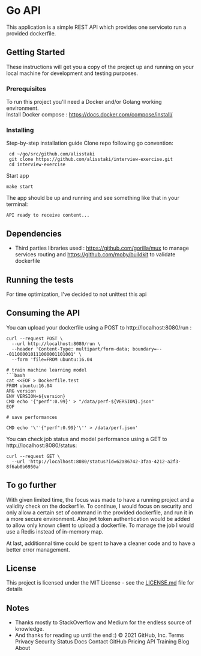 # Go API

This application is a simple REST API which provides one serviceto run a provided dockerfile.

## Getting Started

These instructions will get you a copy of the project up and running on your local machine for development and testing purposes.

### Prerequisites

To run this project you'll need a Docker and/or Golang working environment.<br>
Install Docker compose : https://docs.docker.com/compose/install/<br>

### Installing

Step-by-step installation guide
Clone repo following go convention:
```
 cd ~/go/src/github.com/alisstaki
 git clone https://github.com/alisstaki/interview-exercise.git
 cd interview-exercise
```
Start app
```
make start
```

The app should be up and running and see something like that in your terminal:
```
API ready to receive content...
```

## Dependencies

* Third parties libraries used : https://github.com/gorilla/mux to manage services routing and https://github.com/moby/buildkit to validate dockerfile

## Running the tests

For time optimization, I've decided to not unittest this api

## Consuming the API

You can upload your dockerfile using a POST to http://localhost:8080/run :
```
curl --request POST \
  --url http://localhost:8080/run \
  --header 'Content-Type: multipart/form-data; boundary=---011000010111000001101001' \
  --form 'file=FROM ubuntu:16.04

# train machine learning model
```bash
cat <<EOF > Dockerfile.test
FROM ubuntu:16.04
ARG version
ENV VERSION=${version}
CMD echo '{"perf":0.99}' > "/data/perf-${VERSION}.json"
EOF

# save performances

CMD echo '\''{"perf":0.99}'\'' > /data/perf.json'
```

You can check job status and model performance using a GET to http://localhost:8080/status:
```
curl --request GET \
  --url 'http://localhost:8080/status?id=62a86742-3faa-4212-a2f3-8f6ab0b6950a'
```

## To go further

With given limited time, the focus was made to have a running project and a validity check on the dockerfile.
To continue, I would focus on security and only allow a certain set of command in the provided dockerfile, and run it in a more secure environment.
Also jwt token authentication would be added to allow only known client to upload a dockerfile.
To manage the job I would use a Redis instead of in-memory map.

At last, additionnal time could be spent to have a cleaner code and to have a better error management.

## License

This project is licensed under the MIT License - see the [LICENSE.md](LICENSE.md) file for details

## Notes
* Thanks mostly to StackOverflow and Medium for the endless source of knowledge.
* And thanks for reading up until the end :)
© 2021 GitHub, Inc.
Terms
Privacy
Security
Status
Docs
Contact GitHub
Pricing
API
Training
Blog
About
